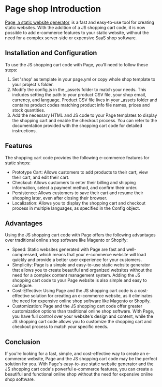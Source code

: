 # Page shop Introduction

[Page, a static website generator](https://github.com/fmalina/page/),
is a fast and easy-to-use tool for creating
static websites. With the addition of a JS shopping cart code, it is now
possible to add e-commerce features to your static website, without the need
for a complex server-side or expensive SaaS shop software.

## Installation and Configuration

To use the JS shopping cart code with Page, you'll need to follow these steps:

1. Set 'shop' as template in your page.yml or
   copy whole shop template to your project's folder.
2. Modify the config.js in the _assets folder to match your needs.
   This includes setting the path to your product CSV file, your shop email,
   currency, and language. Product CSV file lives in your _assets folder 
   and contains product codes matching product info file names,
   prices and stock quantities.
3. Add the necessary HTML and JS code to your Page templates to display the
   shopping cart and enable the checkout process. You can refer to the
   documentation provided with the shopping cart code for detailed
   instructions.

## Features

The shopping cart code provides the following e-commerce features for static
shops:

- Prototype Cart: Allows customers to add products to their cart, view their
  cart, and edit their cart.
- Checkout: Allows customers to enter their billing and shipping information,
  select a payment method, and confirm their order.
- Persistence: Allows customers to save their cart and resume their shopping
  later, even after closing their browser.
- Localization: Allows you to display the shopping cart and checkout process
  in multiple languages, as specified in the Config object.

## Advantages

Using the JS shopping cart code with Page offers the following advantages over
traditional online shop software like Magento or Shopify:

- Speed: Static websites generated with Page are fast and well-compressed,
  which means that your e-commerce website will load quickly and provide a
  better user experience for your customers.
- Simplicity: Page is a simple and easy-to-use static website generator that
  allows you to create beautiful and organized websites without the need for a
  complex content management system. Adding the JS shopping cart code to your
  Page website is also simple and easy to configure.
- Cost-Effective: Using Page and the JS shopping cart code is a cost-effective
  solution for creating an e-commerce website, as it eliminates the need for
  expensive online shop software like Magento or Shopify.
- Customization: Page and the JS shopping cart code offer greater
  customization options than traditional online shop software. With Page, you
  have full control over your website's design and content, while the JS
  shopping cart code allows you to customize the shopping cart and checkout
  process to match your specific needs.

## Conclusion

If you're looking for a fast, simple, and cost-effective way to create an
e-commerce website, Page and the JS shopping cart code may be the perfect
solution for you. With Page's easy-to-use static website generator and the JS
shopping cart code's powerful e-commerce features, you can create a beautiful
and functional online shop without the need for expensive online shop software.
